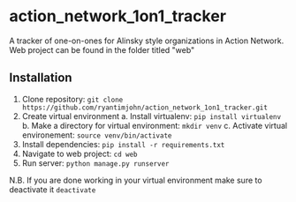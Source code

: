 # action_network_1on1_tracker
A tracker of one-on-ones for Alinsky style organizations in Action Network. 
Web project can be found in the folder titled "web"

## Installation
1. Clone repository: `git clone https://github.com/ryantimjohn/action_network_1on1_tracker.git`
2. Create virtual environment
	a. Install virtualenv: `pip install virtualenv`
	b. Make a directory for virtual environment: `mkdir venv`
	c. Activate virtual environement: `source venv/bin/activate`
2. Install dependencies: `pip install -r requirements.txt`
3. Navigate to web project: `cd web`
4. Run server: `python manage.py runserver`

N.B. If you are done working in your virtual environment make sure to deactivate it `deactivate`